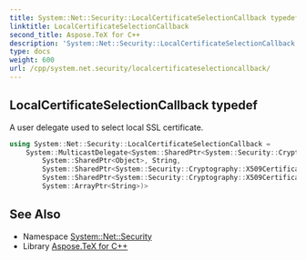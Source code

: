 ```yaml
---
title: System::Net::Security::LocalCertificateSelectionCallback typedef
linktitle: LocalCertificateSelectionCallback
second_title: Aspose.TeX for C++
description: 'System::Net::Security::LocalCertificateSelectionCallback typedef. A user delegate used to select local SSL certificate in C++.'
type: docs
weight: 600
url: /cpp/system.net.security/localcertificateselectioncallback/
---
```

## LocalCertificateSelectionCallback typedef


A user delegate used to select local SSL certificate.

```cpp
using System::Net::Security::LocalCertificateSelectionCallback = 
    System::MulticastDelegate<System::SharedPtr<System::Security::Cryptography::X509Certificates::X509Certificate>(
        System::SharedPtr<Object>, String,
        System::SharedPtr<System::Security::Cryptography::X509Certificates::X509CertificateCollection>,
        System::SharedPtr<System::Security::Cryptography::X509Certificates::X509Certificate>,
        System::ArrayPtr<String>)>
```

## See Also

* Namespace [System::Net::Security](../)
* Library [Aspose.TeX for C++](../../)
